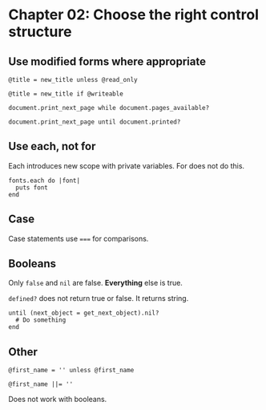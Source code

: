# Chapter 02: Choose the right control structure

## Use modified forms where appropriate

```
@title = new_title unless @read_only
```

```
@title = new_title if @writeable
```

```
document.print_next_page while document.pages_available?
```

```
document.print_next_page until document.printed?
```

## Use each, not for

Each introduces new scope with private variables. For does not do this.

```
fonts.each do |font|
  puts font
end
```

## Case

Case statements use `===` for comparisons.

## Booleans

Only `false` and `nil` are false. **Everything** else is true.

`defined?` does not return true or false. It returns string.

```
until (next_object = get_next_object).nil?
  # Do something
end
```

## Other

```
@first_name = '' unless @first_name
```

```
@first_name ||= ''
```

Does not work with booleans.
